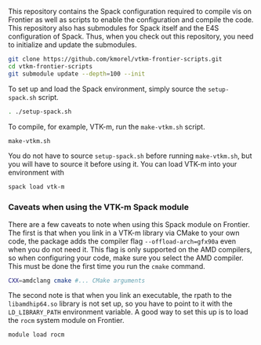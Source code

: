 This repository contains the Spack configuration required to compile vis
on Frontier as well as scripts to enable the configuration and compile the
code. This repository also has submodules for Spack itself and the E4S
configuration of Spack. Thus, when you check out this repository, you need
to initialize and update the submodules.

``` bash
git clone https://github.com/kmorel/vtkm-frontier-scripts.git
cd vtkm-frontier-scripts
git submodule update --depth=100 --init
```

To set up and load the Spack environment, simply source the
`setup-spack.sh` script.

``` sh
. ./setup-spack.sh
```

To compile, for example, VTK-m, run the `make-vtkm.sh` script.

``` bash
make-vtkm.sh
```

You do not have to source `setup-spack.sh` before running `make-vtkm.sh`,
but you will have to source it before using it. You can load VTK-m into
your environment with

``` bash
spack load vtk-m
```

### Caveats when using the VTK-m Spack module

There are a few caveats to note when using this Spack module on Frontier.
The first is that when you link in a VTK-m library via CMake to your own
code, the package adds the compiler flag `--offload-arch=gfx90a` even when
you do not need it. This flag is only supported on the AMD compilers, so
when configuring your code, make sure you select the AMD compiler. This
must be done the first time you run the `cmake` command.

``` bash
CXX=amdclang cmake #... CMake arguments
```

The second note is that when you link an executable, the rpath to the
`libamdhip64.so` library is not set up, so you have to point to it with the
`LD_LIBRARY_PATH` environment variable. A good way to set this up is to
load the `rocm` system module on Frontier.

``` bash
module load rocm
```
